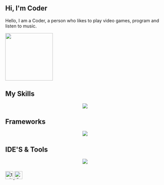 <h2 align="left">Hi, I'm Coder</h2>

Hello, I am a Coder, a person who likes to play video games, program and listen to music.

<img align="top" height="150" src="https://i.imgur.com/8zDzq3c.gif"  />

###

## My Skills

<p align="center">
  <a href="https://github.com/CoderInLinux">
    <img src="https://skillicons.dev/icons?i=git,ts,js,java"/>
  </a>
</p>

###

## Frameworks

<p align="center">
  <a href="https://github.com/CoderInLinux">
    <img src="https://skillicons.dev/icons?i=discordjs,nodejs"/>
  </a>
</p>

###

## IDE'S & Tools

<p align="center">
  <a href="https://github.com/CoderInLinux">
    <img src="https://skillicons.dev/icons?i=git,idea,linux,vscode,discord"/>
  </a>
</p>

###

<div align="left">
  <a href="https://www.twitch.tv/coderinlinux"><img src="https://img.shields.io/static/v1?message=Twitch&logo=twitch&label=&color=9146FF&logoColor=white&labelColor=&style=for-the-badge" height="25" alt="twitch logo"  /> </a>
  <a href="https://discord.com/users/1058988510457102478"> <img src="https://img.shields.io/static/v1?message=Discord&logo=discord&label=&color=7289DA&logoColor=white&labelColor=&style=for-the-badge" height="25" alt="discord logo"  /> </a>
</div>

###

<br clear="both">

###
